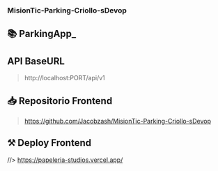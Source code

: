 ### MisionTic-Parking-Criollo-sDevop

## 📚 ParkingApp_

## API BaseURL

> http://localhost:PORT/api/v1

## 📥 Repositorio Frontend

> https://github.com/Jacobzash/MisionTic-Parking-Criollo-sDevop

## ⚒ Deploy Frontend

//> https://papeleria-studios.vercel.app/
